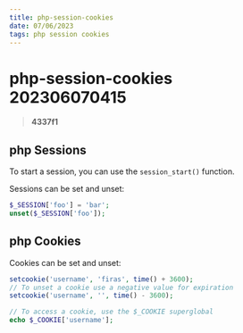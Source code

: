 ```yaml
---
title: php-session-cookies
date: 07/06/2023
tags: php session cookies   
---
```


# **php-session-cookies** 202306070415 
> **4337f1**


## php Sessions

To start a session, you can use the `session_start()` function.

Sessions can be set and unset:
```php
$_SESSION['foo'] = 'bar';
unset($_SESSION['foo']);
```

## php Cookies
Cookies can be set and unset:
```php
setcookie('username', 'firas', time() + 3600);
// To unset a cookie use a negative value for expiration
setcookie('username', '', time() - 3600);

// To access a cookie, use the $_COOKIE superglobal
echo $_COOKIE['username'];
```
  

